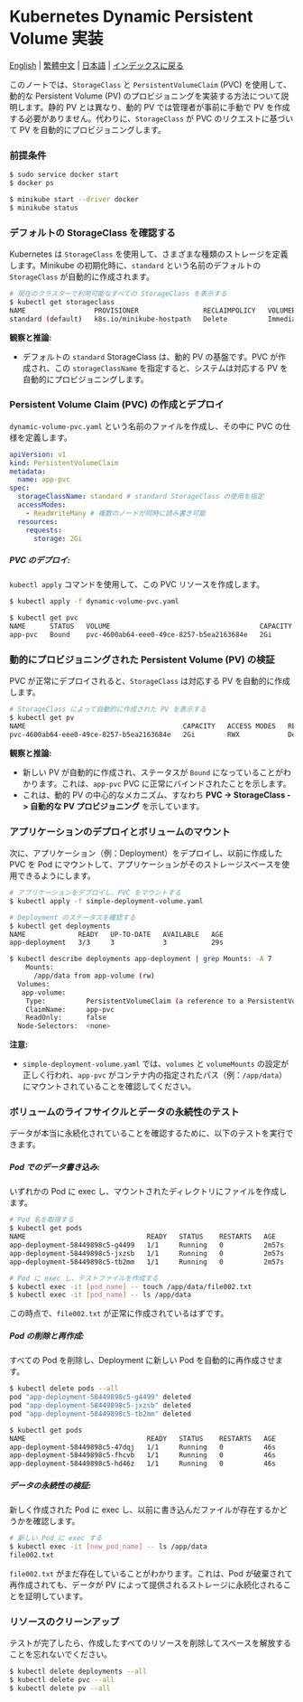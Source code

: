 # Kubernetes Dynamic Persistent Volume 実装

[English](../en/23_k8s_dynamic_pv.md) | [繁體中文](../zh-tw/23_k8s_dynamic_pv.md) | [日本語](../ja/23_k8s_dynamic_pv.md) | [インデックスに戻る](../README.md)

このノートでは、`StorageClass` と `PersistentVolumeClaim` (PVC) を使用して、動的な Persistent Volume (PV) のプロビジョニングを実装する方法について説明します。静的 PV とは異なり、動的 PV では管理者が事前に手動で PV を作成する必要がありません。代わりに、`StorageClass` が PVC のリクエストに基づいて PV を自動的にプロビジョニングします。

### 前提条件

```bash
$ sudo service docker start
$ docker ps

$ minikube start --driver docker
$ minikube status
```

### デフォルトの StorageClass を確認する

Kubernetes は `StorageClass` を使用して、さまざまな種類のストレージを定義します。Minikube の初期化時に、`standard` という名前のデフォルトの `StorageClass` が自動的に作成されます。

```bash
# 現在のクラスターで利用可能なすべての StorageClass を表示する
$ kubectl get storageclass
NAME                 PROVISIONER                RECLAIMPOLICY   VOLUMEBINDINGMODE   ALLOWVOLUMEEXPANSION   AGE
standard (default)   k8s.io/minikube-hostpath   Delete          Immediate           false                  5d9h
```

**観察と推論:**
- デフォルトの `standard` StorageClass は、動的 PV の基盤です。PVC が作成され、この `storageClassName` を指定すると、システムは対応する PV を自動的にプロビジョニングします。

### Persistent Volume Claim (PVC) の作成とデプロイ

`dynamic-volume-pvc.yaml` という名前のファイルを作成し、その中に PVC の仕様を定義します。

```yaml
apiVersion: v1
kind: PersistentVolumeClaim
metadata:
  name: app-pvc
spec:
  storageClassName: standard # standard StorageClass の使用を指定
  accessModes:
    - ReadWriteMany # 複数のノードが同時に読み書き可能
  resources:
    requests:
      storage: 2Gi
```

##### PVC のデプロイ:
`kubectl apply` コマンドを使用して、この PVC リソースを作成します。

```bash
$ kubectl apply -f dynamic-volume-pvc.yaml

$ kubectl get pvc
NAME      STATUS   VOLUME                                     CAPACITY   ACCESS MODES   STORAGECLASS   VOLUMEATTRIBUTESCLASS   AGE
app-pvc   Bound    pvc-4600ab64-eee0-49ce-8257-b5ea2163684e   2Gi        RWX            standard       <unset>                 6s
```

### 動的にプロビジョニングされた Persistent Volume (PV) の検証

PVC が正常にデプロイされると、`StorageClass` は対応する PV を自動的に作成します。

```bash
# StorageClass によって自動的に作成された PV を表示する
$ kubectl get pv
NAME                                       CAPACITY   ACCESS MODES   RECLAIM POLICY   STATUS   CLAIM             STORAGECLASS   VOLUMEATTRIBUTESCLASS   REASON   AGE
pvc-4600ab64-eee0-49ce-8257-b5ea2163684e   2Gi        RWX            Delete           Bound    default/app-pvc   standard       <unset>                          30s
```

**観察と推論:**
- 新しい PV が自動的に作成され、ステータスが `Bound` になっていることがわかります。これは、`app-pvc` PVC に正常にバインドされたことを示します。
- これは、動的 PV の中心的なメカニズム、すなわち **PVC -> StorageClass -> 自動的な PV プロビジョニング** を示しています。

### アプリケーションのデプロイとボリュームのマウント

次に、アプリケーション（例：Deployment）をデプロイし、以前に作成した PVC を Pod にマウントして、アプリケーションがそのストレージスペースを使用できるようにします。

```bash
# アプリケーションをデプロイし、PVC をマウントする
$ kubectl apply -f simple-deployment-volume.yaml

# Deployment のステータスを確認する
$ kubectl get deployments
NAME             READY   UP-TO-DATE   AVAILABLE   AGE
app-deployment   3/3     3            3           29s

$ kubectl describe deployments app-deployment | grep Mounts: -A 7
    Mounts:
      /app/data from app-volume (rw)
  Volumes:
   app-volume:
    Type:          PersistentVolumeClaim (a reference to a PersistentVolumeClaim in the same namespace)
    ClaimName:     app-pvc
    ReadOnly:      false
  Node-Selectors:  <none>
```

**注意:**
- `simple-deployment-volume.yaml` では、`volumes` と `volumeMounts` の設定が正しく行われ、`app-pvc` がコンテナ内の指定されたパス（例：`/app/data`）にマウントされていることを確認してください。

### ボリュームのライフサイクルとデータの永続性のテスト

データが本当に永続化されていることを確認するために、以下のテストを実行できます。

##### Pod でのデータ書き込み:
いずれかの Pod に exec し、マウントされたディレクトリにファイルを作成します。

```bash
# Pod 名を取得する
$ kubectl get pods
NAME                              READY   STATUS    RESTARTS   AGE
app-deployment-58449898c5-g4499   1/1     Running   0          2m57s
app-deployment-58449898c5-jxzsb   1/1     Running   0          2m57s
app-deployment-58449898c5-tb2mm   1/1     Running   0          2m57s

# Pod に exec し、テストファイルを作成する
$ kubectl exec -it [pod_name] -- touch /app/data/file002.txt
$ kubectl exec -it [pod_name] -- ls /app/data
```
この時点で、`file002.txt` が正常に作成されているはずです。

##### Pod の削除と再作成:
すべての Pod を削除し、Deployment に新しい Pod を自動的に再作成させます。

```bash
$ kubectl delete pods --all
pod "app-deployment-58449898c5-g4499" deleted
pod "app-deployment-58449898c5-jxzsb" deleted
pod "app-deployment-58449898c5-tb2mm" deleted

$ kubectl get pods
NAME                              READY   STATUS    RESTARTS   AGE
app-deployment-58449898c5-47dqj   1/1     Running   0          46s
app-deployment-58449898c5-fhcvb   1/1     Running   0          46s
app-deployment-58449898c5-hd46z   1/1     Running   0          46s
```

##### データの永続性の検証:
新しく作成された Pod に exec し、以前に書き込んだファイルが存在するかどうかを確認します。

```bash
# 新しい Pod に exec する
$ kubectl exec -it [new_pod_name] -- ls /app/data
file002.txt
```
`file002.txt` がまだ存在していることがわかります。これは、Pod が破棄されて再作成されても、データが PV によって提供されるストレージに永続化されることを証明しています。

### リソースのクリーンアップ

テストが完了したら、作成したすべてのリソースを削除してスペースを解放することを忘れないでください。

```bash
$ kubectl delete deployments --all
$ kubectl delete pvc --all
$ kubectl delete pv --all
```